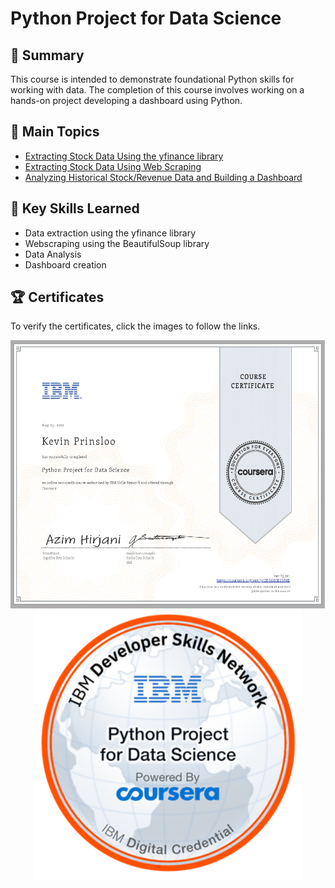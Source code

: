 # Python Project for Data Science

## 📄 Summary 
This course is intended to demonstrate foundational Python skills for working with data. The completion of this course involves working on a hands-on project developing a dashboard using Python.

## 📑 Main Topics 
- [Extracting Stock Data Using the yfinance library](https://github.com/kevinprinsloo/IBM-Data-Science-Professional-Certification/blob/master/05.%20Python%20Project%20for%20Data%20Science/Week%201/Extracting_stock_data_yfinance.ipynb)
- [Extracting Stock Data Using Web Scraping](https://github.com/kevinprinsloo/IBM-Data-Science-Professional-Certification/blob/master/05.%20Python%20Project%20for%20Data%20Science/Week%201/Extracting_stock_data_webscraping.ipynb)
- [Analyzing Historical Stock/Revenue Data and Building a Dashboard](https://github.com/kevinprinsloo/IBM-Data-Science-Professional-Certification/blob/master/05.%20Python%20Project%20for%20Data%20Science/Week%201/Webscaping%20and%20Visualizing%20Stock%20Data.ipynb)

## 🔑 Key Skills Learned 
- Data extraction using the yfinance library
- Webscraping using the BeautifulSoup library
- Data Analysis
- Dashboard creation

## 🏆 Certificates 
To verify the certificates, click the images to follow the links.

<p align="middle">
  <a href="https://coursera.org/share/9aaa683e991a1f9534198febea01d85d"><img src="https://github.com/kevinprinsloo/IBM-Data-Science-Professional-Certification/blob/master/05.%20Python%20Project%20for%20Data%20Science/images/Certificate.png"
  height="430"></a>
  <a href="https://www.credly.com/earner/earned/badge/3bbb879b-8ff2-4514-a466-ebb974b6f7da"><img src="https://github.com/kevinprinsloo/IBM-Data-Science-Professional-Certification/blob/master/05.%20Python%20Project%20for%20Data%20Science/images/Python_Project_for_Data_Science.png" height="430"></a>
</p>

